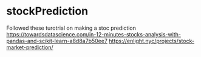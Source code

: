 # stockPrediction
Followed these turotrial on making a stoc prediction
https://towardsdatascience.com/in-12-minutes-stocks-analysis-with-pandas-and-scikit-learn-a8d8a7b50ee7
https://enlight.nyc/projects/stock-market-prediction/
